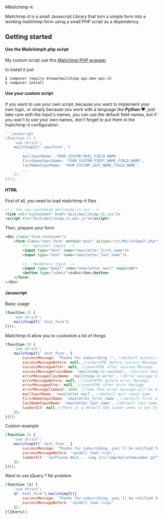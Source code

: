 #Mailchimp-it

Mailchimp-it is a small Javascript Library that turn a simple form into a working mailchimp form using a small PHP script as a dependency.

## Getting started

#### Use the MailchimpIt.php script
My custom script use this [Mailchimp PHP wrapper](https://github.com/drewm/mailchimp-api/tree/api-v3)

to install it just
```console
$ composer require drewm/mailchimp-api:dev-api-v3
$ composer install
```

#### Use your custom script
If you want to use your own script, because you want to implement your own logic,
or simply because you work with a language like **Python ❤**, just take care with
the input's names, you can use the default field names, but if you wan't to use
your own names, don't forget to put them in the mailchimp-it configuration.

```javascript
```javascript
(function () {
    'use strict';
    mailchimpIt('.yourForm', {
	    ...
        mailInputName: 'YOUR_CUSTOM_MAIL_FIELD_NAME',
        firstNameInputName: 'YOUR_CUSTOM_FIRST_NAME_FIELD_NAME',
        lastNameInputName: 'YOUR_CUSTOM_LAST_NAME_FIELD_NAME',
        ...
    });
}());
```


#### HTML
First of all, you need to load mailchimp-it files
```html
<!-- You can customize mailchimp-it.css -->
<link rel="stylesheet" href="dist/mailchimp-it.css"/>
<script src="dist/mailchimp-it.min.js"></script>
```

Then, prepare your form
```html
<div class="form-container">
    <form class="test_form" method="post" action="src/MailchimpIt.php">
	    <!-- Optional inputs -->
	    <input type="text" name="newsletter_first_name"/>
        <input type="text" name="newsletter_last_name"/>
               
	    <!-- Mandatory input -->
        <input type="email" name="newsletter_mail" required/>
        <button type="submit">subscribe</button>
    </form>
</div>
```

#### Javascript
Basic usage
```javascript
(function () {
    'use strict';
    mailchimpIt('.test_form');
}());
```

Mailchimp-it allow you to customize a lot of things
```javascript
(function () {
    'use strict';
    mailchimpIt('.test_form', {
        successMessage: 'Thanks for subscribing !', //Default success message
        successMessageBefore: null, //innerHTML before success Message
        successMessageAfter: null, //innerHTML after success Message
        successMessageClassName: 'mailchimp-it-success', //Success message div class
        errorMessageClassName: 'mailchimp-it-error', //Error message div class
        errorMessageBefore: null, //innerHTML before error Message
        errorMessageAfter: null, //innerHTML after error Message
        errorMessageTimeout: 5000, //Time that error message will be displayed
        mailInputName: 'newsletter_mail', //default mail input name
        firstNameInputName: 'newsletter_first_name', //default first name input name
        lastNameInputName: 'newsletter_last_name', //default last name input name
        loaderElt: null //There is a default SVG loader when is set to null, but you can put here you own loader in raw HTML
    });
}());
```

Custom example
```javascript
(function () {
    'use strict';
    mailchimpIt('.test_form', {
        successMessage: 'Thanks for subscribing, you\'ll be notified for the next update !',
        successMessageBefore: '<p>Hell Yeah !</p>',
        loaderElt: '<p>Please Wait... <img src="img/myCustomLoader.gif"/></p>'
    });
}());
```

Want to use jQuery ?
No problem
```javascript
(function ($) {
    'use strict';
    $('.test_form').mailchimpIt({
        successMessage: 'Thanks for subscribing, you\'ll be notified for the next update !',
        successMessageBefore: '<p>Hell Yeah !</p>'
    });
}(jQuery));
```